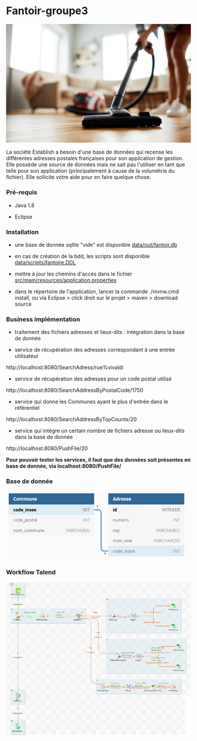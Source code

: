 # Fantoir-groupe3

![workflow](screenshots/brief_logo.jpeg)

La société Establish a besoin d'une base de données qui recense les différentes adresses postales françaises pour son application de gestion. Elle possède une source de données mais ne sait pas l'utiliser en tant que telle pour son application (principalement à cause de la volumétrie du fichier). Elle sollicite votre aide pour en faire quelque chose.


### Pré-requis

* Java 1.8

* Eclipse


### Installation

* une base de donnée sqlite "vide" est disponible [data/out/fantoir.db](Fantoir/data/out/fantoir.db)

* en cas de création de la bdd, les scripts sont disponible [data/scripts/fantoire.DDL](main/Fantoir/data/scripts/fantoire.DDL)

* mettre à jour les chemins d'accés dans le fichier [src/main/resources/application.properties](Fantoir/src/main/resources/application.properties)

* dans le répertoire de l'application, lancer la commande ./mvnw.cmd install, ou via Eclipse > click droit sur le projet > maven > download source


### Business implémentation

* traitement des fichiers adresses et lieux-dits : intégration dans la base de donnée

* service de récupération des adresses correspondant à une entrée utilisateur

http://localhost:8080/SearchAdress/rue%vivaldi

* service de récupération des adresses pour un code postal utilisé

http://localhost:8080/SearchAddressByPostalCode/1750

* service qui donne les Communes ayant le plus d'entrée dans le référentiel

http://localhost:8080/SearchAddressByTopCounts/20

* service qui intègre un certain nombre de fichiers adresse ou lieux-dits dans la base de donnée

http://localhost:8080/PushFile/20

**Pour pouvoir tester les services, il faut que des données soit présentes en base de donnée, via localhost:8080/PushFile/**


### Base de donnée

![bdd](screenshots/bdd_uml.png)


### Workflow Talend

![workflow](screenshots/talend_workflow.png)
